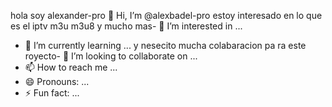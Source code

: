 hola soy alexander-pro 👋 Hi, I’m @alexbadel-pro
estoy interesado en lo que es el iptv m3u m3u8 y mucho mas- 👀 I’m interested in ...
- 🌱 I’m currently learning ...
y nesecito mucha colabaracion pa
ra este royecto- 💞️ I’m looking to collaborate on ...
- 📫 How to reach me ...
- 😄 Pronouns: ...
- ⚡ Fun fact: ...

<!---
alexbadel-pro/alexbadel-pro is a ✨ special ✨ repository because its `README.md` (this file) appears on your GitHub profile.
You can click the Preview link to take a look at your changes.
--->
